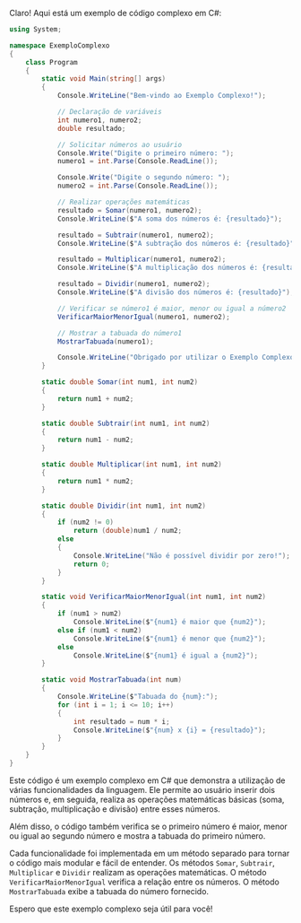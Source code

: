 Claro! Aqui está um exemplo de código complexo em C#:

```csharp
using System;

namespace ExemploComplexo
{
    class Program
    {
        static void Main(string[] args)
        {
            Console.WriteLine("Bem-vindo ao Exemplo Complexo!");

            // Declaração de variáveis
            int numero1, numero2;
            double resultado;

            // Solicitar números ao usuário
            Console.Write("Digite o primeiro número: ");
            numero1 = int.Parse(Console.ReadLine());

            Console.Write("Digite o segundo número: ");
            numero2 = int.Parse(Console.ReadLine());

            // Realizar operações matemáticas
            resultado = Somar(numero1, numero2);
            Console.WriteLine($"A soma dos números é: {resultado}");

            resultado = Subtrair(numero1, numero2);
            Console.WriteLine($"A subtração dos números é: {resultado}");

            resultado = Multiplicar(numero1, numero2);
            Console.WriteLine($"A multiplicação dos números é: {resultado}");

            resultado = Dividir(numero1, numero2);
            Console.WriteLine($"A divisão dos números é: {resultado}");

            // Verificar se número1 é maior, menor ou igual a número2
            VerificarMaiorMenorIgual(numero1, numero2);

            // Mostrar a tabuada do número1
            MostrarTabuada(numero1);

            Console.WriteLine("Obrigado por utilizar o Exemplo Complexo!");
        }

        static double Somar(int num1, int num2)
        {
            return num1 + num2;
        }

        static double Subtrair(int num1, int num2)
        {
            return num1 - num2;
        }

        static double Multiplicar(int num1, int num2)
        {
            return num1 * num2;
        }

        static double Dividir(int num1, int num2)
        {
            if (num2 != 0)
                return (double)num1 / num2;
            else
            {
                Console.WriteLine("Não é possível dividir por zero!");
                return 0;
            }
        }

        static void VerificarMaiorMenorIgual(int num1, int num2)
        {
            if (num1 > num2)
                Console.WriteLine($"{num1} é maior que {num2}");
            else if (num1 < num2)
                Console.WriteLine($"{num1} é menor que {num2}");
            else
                Console.WriteLine($"{num1} é igual a {num2}");
        }

        static void MostrarTabuada(int num)
        {
            Console.WriteLine($"Tabuada do {num}:");
            for (int i = 1; i <= 10; i++)
            {
                int resultado = num * i;
                Console.WriteLine($"{num} x {i} = {resultado}");
            }
        }
    }
}
```

Este código é um exemplo complexo em C# que demonstra a utilização de várias funcionalidades da linguagem. Ele permite ao usuário inserir dois números e, em seguida, realiza as operações matemáticas básicas (soma, subtração, multiplicação e divisão) entre esses números.

Além disso, o código também verifica se o primeiro número é maior, menor ou igual ao segundo número e mostra a tabuada do primeiro número.

Cada funcionalidade foi implementada em um método separado para tornar o código mais modular e fácil de entender. Os métodos `Somar`, `Subtrair`, `Multiplicar` e `Dividir` realizam as operações matemáticas. O método `VerificarMaiorMenorIgual` verifica a relação entre os números. O método `MostrarTabuada` exibe a tabuada do número fornecido.

Espero que este exemplo complexo seja útil para você!